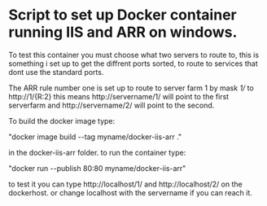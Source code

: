 # Script to set up Docker container running IIS and ARR on windows.
To test this container you must choose what two servers to route to, this is something i set up to get the diffrent ports sorted,
to route to services that dont use the standard ports.

The ARR rule number one is set up to route to server farm 1 by mask *1/* to http://1/{R:2} 
this means http://servername/1/ will point to the first serverfarm and http://servername/2/ will point to the second.

To build the docker image type:

"docker image build --tag myname/docker-iis-arr ." 

in the docker-iis-arr folder.
to run the container type: 

"docker run --publish 80:80 myname/docker-iis-arr"

to test it you can type http://localhost/1/ and http://localhost/2/ on the dockerhost.
or change localhost with the servername if you can reach it.